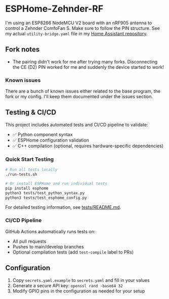 # ESPHome-Zehnder-RF

I'm using an ESP8266 NodeMCU V2 board with an nRF905 antenna to control a Zehnder ComfoFan S. Make sure to follow the PIN structure. See my actual `utility-bridge.yaml` file in my [Home Assistant repository](https://github.com/DevSecNinja/home-assistant-config/blob/main/esphome/zehnder-rf.yaml).

## Fork notes

- The pairing didn't work for me after trying many forks. Disconnecting the CE (D2) PIN worked for me and suddenly the device started to work!

### Known issues

There are a bunch of known issues either related to the base program, the fork or my config. I'll keep them documented under the issues section.

## Testing & CI/CD

This project includes automated tests and CI/CD pipeline to validate:

- ✅ Python component syntax
- ✅ ESPHome configuration validation  
- ✅ C++ compilation (optional, requires hardware-specific dependencies)

### Quick Start Testing

```bash
# Run all tests locally
./run-tests.sh

# Or install ESPHome and run individual tests
pip install esphome
python3 tests/test_python_syntax.py
python3 tests/test_esphome_config.py
```

For detailed testing information, see [tests/README.md](tests/README.md).

### CI/CD Pipeline

GitHub Actions automatically runs tests on:
- All pull requests
- Pushes to main/develop branches
- Optional compilation tests (add `test-compile` label to PRs)

## Configuration

1. Copy `secrets.yaml.example` to `secrets.yaml` and fill in your values
2. Generate a secure API key: `openssl rand -base64 32`
3. Modify GPIO pins in the configuration as needed for your setup

